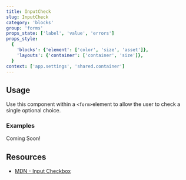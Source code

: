 ```yaml
---
title: InputCheck
slug: InputCheck
category: 'blocks'
group: 'forms'
props_state: ['label', 'value', 'errors']
props_style:
  {
    'blocks': {'element': ['color', 'size', 'asset']},
    'layouts': {'container': ['container', 'size']},
  }
context: ['app.settings', 'shared.container']
---
```


## Usage

Use this component within a `<form>`element to allow the user to check a single optional choice.

### Examples

<p class="feedback:prose bg:default:000 variant:bare emoji:default">Coming Soon!</p>

## Resources

- [MDN - Input Checkbox](https://developer.mozilla.org/en-US/docs/Web/HTML/Element/input/checkbox)
